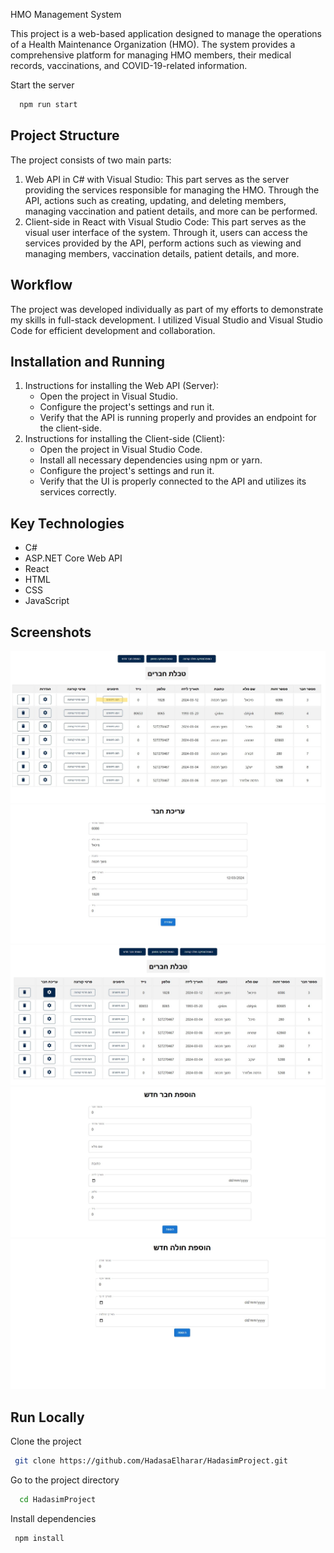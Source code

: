 HMO Management System

This project is a web-based application designed to manage the operations of a Health Maintenance Organization (HMO).
The system provides a comprehensive platform for managing HMO members, their medical records, vaccinations, and COVID-19-related information.

Start the server

```bash
  npm run start
```

## Project Structure

The project consists of two main parts:

1. Web API in C# with Visual Studio: This part serves as the server providing the services
   responsible for managing the HMO. Through the API, actions such as creating, updating, and
   deleting members, managing vaccination and patient details, and more can be performed.
2. Client-side in React with Visual Studio Code: This part serves as the visual user interface of the
   system. Through it, users can access the services provided by the API, perform actions such as
   viewing and managing members, vaccination details, patient details, and more.
   
## Workflow
The project was developed individually as part of my efforts to demonstrate my skills in full-stack 
development. I utilized Visual Studio and Visual Studio Code for efficient development and
collaboration.

## Installation and Running
1. Instructions for installing the Web API (Server):
   * Open the project in Visual Studio.
   * Configure the project's settings and run it.
   * Verify that the API is running properly and provides an endpoint for the client-side.
2. Instructions for installing the Client-side (Client):
   * Open the project in Visual Studio Code.
   * Install all necessary dependencies using npm or yarn.
   * Configure the project's settings and run it.
   * Verify that the UI is properly connected to the API and utilizes its services correctly.

## Key Technologies
* C#
* ASP.NET Core Web API
* React
* HTML
* CSS
* JavaScript


## Screenshots

![homePage](./frontend/ScreenShot/Homepage.jpg)
![Edit_member_screenshot](./frontend/ScreenShot/Edit_member_screenshot.jpg)
![Edit_member](./frontend/ScreenShot/Edit_member.jpg)
![Add_member](./frontend/ScreenShot/Add_member.jpg)
![Add_patient](./frontend/ScreenShot/Add_patient.jpg)

## Run Locally

Clone the project
```bash
 git clone https://github.com/HadasaElharar/HadasimProject.git

```
Go to the project directory
```bash
  cd HadasimProject
```
 Install dependencies
```bash
 npm install
```
 
